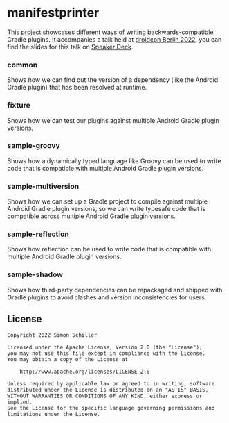 # manifestprinter

This project showcases different ways of writing backwards-compatible Gradle plugins. It accompanies a talk held at [droidcon Berlin 2022](https://berlin.droidcon.com/simon-schiller/), you can find the slides for this talk on [Speaker Deck](https://speakerdeck.com/simonschiller/writing-backwards-compatible-gradle-plugins-droidcon-berlin-2022).

### common

Shows how we can find out the version of a dependency (like the Android Gradle plugin) that has been resolved at runtime. 

### fixture

Shows how we can test our plugins against multiple Android Gradle plugin versions. 

### sample-groovy

Shows how a dynamically typed language like Groovy can be used to write code that is compatible with multiple Android Gradle plugin versions.

### sample-multiversion

Shows how we can set up a Gradle project to compile against multiple Android Gradle plugin versions, so we can write typesafe code that is compatible across multiple Android Gradle plugin versions.

### sample-reflection

Shows how reflection can be used to write code that is compatible with multiple Android Gradle plugin versions.

### sample-shadow

Shows how third-party dependencies can be repackaged and shipped with Gradle plugins to avoid clashes and version inconsistencies for users.

## License

```
Copyright 2022 Simon Schiller

Licensed under the Apache License, Version 2.0 (the "License");
you may not use this file except in compliance with the License.
You may obtain a copy of the License at

    http://www.apache.org/licenses/LICENSE-2.0

Unless required by applicable law or agreed to in writing, software
distributed under the License is distributed on an "AS IS" BASIS,
WITHOUT WARRANTIES OR CONDITIONS OF ANY KIND, either express or implied.
See the License for the specific language governing permissions and
limitations under the License.
```
